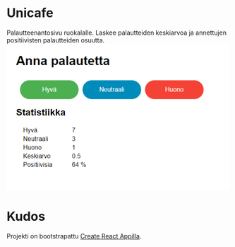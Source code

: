 # Unicafe

Palautteenantosivu ruokalalle. Laskee palautteiden keskiarvoa ja annettujen positiivisten palautteiden osuutta.
![Kuvakaappaus Unicafe-appista](images/screenshot.png)

# Kudos
Projekti on bootstrapattu [Create React Appilla](https://github.com/facebookincubator/create-react-app).
